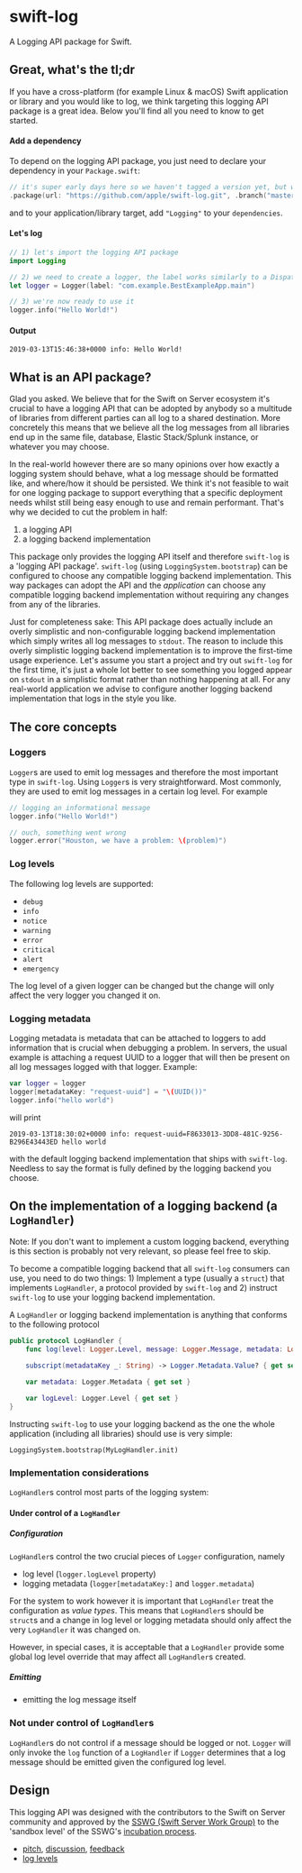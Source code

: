 # swift-log

A Logging API package for Swift.

## Great, what's the tl;dr

If you have a cross-platform (for example Linux & macOS) Swift application or library and you would like to log, we think targeting this logging API package is a great idea. Below you'll find all you need to know to get started.

#### Add a dependency

To depend on the logging API package, you just need to declare your dependency in your `Package.swift`:

```swift
// it's super early days here so we haven't tagged a version yet, but will soon
.package(url: "https://github.com/apple/swift-log.git", .branch("master")),
```

and to your application/library target, add `"Logging"` to your `dependencies`.

#### Let's log

```swift
// 1) let's import the logging API package
import Logging

// 2) we need to create a logger, the label works similarly to a DispatchQueue label
let logger = Logger(label: "com.example.BestExampleApp.main")

// 3) we're now ready to use it
logger.info("Hello World!")
```

#### Output

```
2019-03-13T15:46:38+0000 info: Hello World!
```

## What is an API package?

Glad you asked. We believe that for the Swift on Server ecosystem it's crucial to have a logging API that can be adopted by anybody so a multitude of libraries from different parties can all log to a shared destination. More concretely this means that we believe all the log messages from all libraries end up in the same file, database, Elastic Stack/Splunk instance, or whatever you may choose.

In the real-world however there are so many opinions over how exactly a logging system should behave, what a log message should be formatted like, and where/how it should be persisted. We think it's not feasible to wait for one logging package to support everything that a specific deployment needs whilst still being easy enough to use and remain performant. That's why we decided to cut the problem in half:

1. a logging API
2. a logging backend implementation

This package only provides the logging API itself and therefore `swift-log` is a 'logging API package'. `swift-log` (using `LoggingSystem.bootstrap`) can be configured to choose any compatible logging backend implementation. This way packages can adopt the API and the _application_ can choose any compatible logging backend implementation without requiring any changes from any of the libraries.

Just for completeness sake: This API package does actually include an overly simplistic and non-configurable logging backend implementation which simply writes all log messages to `stdout`. The reason to include this overly simplistic logging backend implementation is to improve the first-time usage experience. Let's assume you start a project and try out `swift-log` for the first time, it's just a whole lot better to see something you logged appear on `stdout` in a simplistic format rather than nothing happening at all. For any real-world application we advise to configure another logging backend implementation that logs in the style you like.

## The core concepts

### Loggers

`Logger`s are used to emit log messages and therefore the most important type in `swift-log`. Using `Logger`s is very straightforward. Most commonly, they are used to emit log messages in a certain log level. For example

```swift
// logging an informational message
logger.info("Hello World!")

// ouch, something went wrong
logger.error("Houston, we have a problem: \(problem)")
```

### Log levels

The following log levels are supported:

 - `debug`
 - `info`
 - `notice`
 - `warning`
 - `error`
 - `critical`
 - `alert`
 - `emergency`

The log level of a given logger can be changed but the change will only affect the very logger you changed it on.


### Logging metadata

Logging metadata is metadata that can be attached to loggers to add information that is crucial when debugging a problem. In servers, the usual example is attaching a request UUID to a logger that will then be present on all log messages logged with that logger. Example:

```swift
var logger = logger
logger[metadataKey: "request-uuid"] = "\(UUID())"
logger.info("hello world")
```

will print

```
2019-03-13T18:30:02+0000 info: request-uuid=F8633013-3DD8-481C-9256-B296E43443ED hello world
```

with the default logging backend implementation that ships with `swift-log`. Needless to say the format is fully defined by the logging backend you choose.

## On the implementation of a logging backend (a `LogHandler`)

Note: If you don't want to implement a custom logging backend, everything is this section is probably not very relevant, so please feel free to skip.

To become a compatible logging backend that all `swift-log` consumers can use, you need to do two things: 1) Implement a type (usually a `struct`) that implements `LogHandler`, a protocol provided by `swift-log` and 2) instruct `swift-log` to use your logging backend implementation.

A `LogHandler` or logging backend implementation is anything that conforms to the following protocol

```swift
public protocol LogHandler {
    func log(level: Logger.Level, message: Logger.Message, metadata: Logger.Metadata?, file: StaticString, function: StaticString, line: UInt)

    subscript(metadataKey _: String) -> Logger.Metadata.Value? { get set }

    var metadata: Logger.Metadata { get set }

    var logLevel: Logger.Level { get set }
}
```

Instructing `swift-log` to use your logging backend as the one the whole application (including all libraries) should use is very simple:

    LoggingSystem.bootstrap(MyLogHandler.init)

### Implementation considerations

`LogHandler`s control most parts of the logging system:

#### Under control of a `LogHandler`

##### Configuration

`LogHandler`s control the two crucial pieces of `Logger` configuration, namely

- log level (`logger.logLevel` property)
- logging metadata (`logger[metadataKey:]` and `logger.metadata`)

For the system to work however it is important that `LogHandler` treat the configuration as _value types_. This means that `LogHandler`s should be `struct`s and a change in log level or logging metadata should only affect the very `LogHandler` it was changed on.

However, in special cases, it is acceptable that a `LogHandler` provide some global log level override that may affect all `LogHandler`s created.

##### Emitting
- emitting the log message itself

### Not under control of `LogHandler`s

`LogHandler`s do not control if a message should be logged or not. `Logger` will only invoke the `log` function of a `LogHandler` if `Logger` determines that a log message should be emitted given the configured log level.

## Design

This logging API was designed with the contributors to the Swift on Server community and approved by the [SSWG (Swift Server Work Group)](https://swift.org/server/) to the 'sandbox level' of the SSWG's [incubation process](https://github.com/swift-server/sswg/blob/master/process/incubation.md).

- [pitch](https://forums.swift.org/t/logging/16027), [discussion](https://forums.swift.org/t/discussion-server-logging-api/18834), [feedback](https://forums.swift.org/t/feedback-server-logging-api-with-revisions/19375)
- [log levels](https://forums.swift.org/t/logging-levels-for-swifts-server-side-logging-apis-and-new-os-log-apis/20365)
